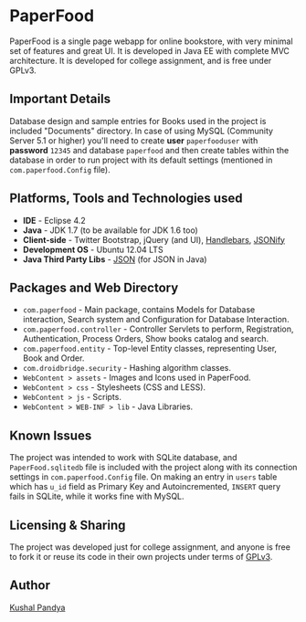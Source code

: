 # PaperFood

PaperFood is a single page webapp for online bookstore, with very minimal set of features and great UI. It is developed in Java EE with complete MVC architecture. It is developed for college assignment, and is free under GPLv3.

## Important Details

Database design and sample entries for Books used in the project is included "Documents" directory. In case of using MySQL (Community Server 5.1 or higher) you'll need to create **user** `paperfooduser` with **password** `12345` and database `paperfood` and then create tables within the database in order to run project with its default settings (mentioned in `com.paperfood.Config` file).

## Platforms, Tools and Technologies used

* **IDE** - Eclipse 4.2
* **Java** - JDK 1.7 (to be available for JDK 1.6 too)
* **Client-side** - Twitter Bootstrap, jQuery (and UI), [Handlebars](http://handlebarsjs.com/), [JSONify](https://github.com/kushalpandya/JSONify)
* **Development OS** - Ubuntu 12.04 LTS
* **Java Third Party Libs** - [JSON](http://json.org) (for JSON in Java)

## Packages and Web Directory

* `com.paperfood` - Main package, contains Models for Database interaction, Search system and Configuration for Database Interaction.
* `com.paperfood.controller` - Controller Servlets to perform, Registration, Authentication, Process Orders, Show books catalog and search.
* `com.paperfood.entity` - Top-level Entity classes, representing User, Book and Order.
* `com.droidbridge.security` - Hashing algorithm classes.
* `WebContent > assets` - Images and Icons used in PaperFood.
* `WebContent > css` - Stylesheets (CSS and LESS).
* `WebContent > js` - Scripts.
* `WebContent > WEB-INF > lib` - Java Libraries.

## Known Issues

The project was intended to work with SQLite database, and `PaperFood.sqlitedb` file is included with the project along with its connection settings in `com.paperfood.Config` file. On making an entry in `users` table which has `u_id` field as Primary Key and Autoincremented, `INSERT` query fails in SQLite, while it works fine with MySQL.

## Licensing & Sharing

The project was developed just for college assignment, and anyone is free to fork it or reuse its code in their own projects under terms of [GPLv3](http://www.gnu.org/copyleft/gpl.html).

## Author

[Kushal Pandya](https://github.com/kushalpandya)
